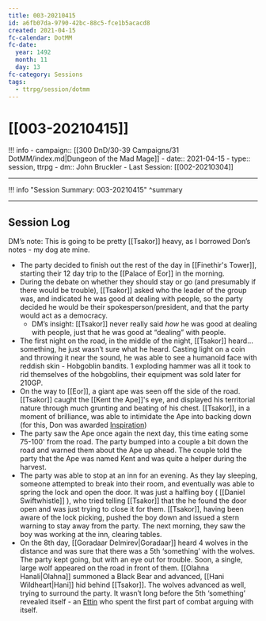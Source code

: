 ```yaml
---
title: 003-20210415
id: a6fb07da-9790-42bc-88c5-fce1b5acacd8
created: 2021-04-15
fc-calendar: DotMM
fc-date:
  year: 1492
  month: 11
  day: 13
fc-category: Sessions
tags:
  - ttrpg/session/dotmm
---
```


# [[003-20210415]]

!!! info
    - campaign:: [[300 DnD/30-39 Campaigns/31 DotMM/index.md|Dungeon of the Mad Mage]]
    - date:: 2021-04-15
    - type:: session, ttrpg
    - dm:: John Bruckler
    - Last Session: [[002-20210304]]


---
!!! info "Session Summary: 003-20210415"
    ^summary

---


## Session Log

DM’s note: This is going to be pretty [[Tsakor]] heavy, as I borrowed Don’s notes - my dog ate mine.

- The party decided to finish out the rest of the day in [[Finethir's Tower]], starting their 12 day trip to the [[Palace of Eor]] in the morning.
- During the debate on whether they should stay or go (and presumably if there would be trouble), [[Tsakor]] asked who the leader of the group was, and indicated he was good at dealing with people, so the party decided he would be their spokesperson/president, and that the party would act as a democracy.
	- DM’s insight: [[Tsakor]] never really said _how_ he was good at dealing with people, just that he was good at “dealing” with people.
- The first night on the road, in the middle of the night, [[Tsakor]] heard… something, he just wasn’t sure what he heard. Casting light on a coin and throwing it near the sound, he was able to see a humanoid face with reddish skin - Hobgoblin bandits. 1 exploding hammer was all it took to rid themselves of the hobgoblins, their equipment was sold later for 210GP.
- On the way to [[Eor]], a giant ape was seen off the side of the road. [[Tsakor]] caught the [[Kent the Ape]]'s eye, and displayed his territorial nature through much grunting and beating of his chest. [[Tsakor]], in a moment of brilliance, was able to intimidate the Ape into backing down (for this, Don was awarded [Inspiration](https://www.dndbeyond.com/sources/phb/personality-and-background#Inspiration))
- The party saw the Ape once again the next day, this time eating some 75-100' from the road. The party bumped into a couple a bit down the road and warned them about the Ape up ahead. The couple told the party that the Ape was named Kent and was quite a helper during the harvest.
- The party was able to stop at an inn for an evening. As they lay sleeping, someone attempted to break into their room, and eventually was able to spring the lock and open the door. It was just a halfling boy (  [[Daniel Swiftwhistle]] ), who tried telling [[Tsakor]] that the he found the door open and was just trying to close it for them. [[Tsakor]], having been aware of the lock picking, pushed the boy down and issued a stern warning to stay away from the party. The next morning, they saw the boy was working at the inn, clearing tables.
- On the 8th day, [[Goradaar Delmirev|Goradaar]] heard 4 wolves in the distance and was sure that there was a 5th ‘something’ with the wolves. The party kept going, but with an eye out for trouble. Soon, a single, large wolf appeared on the road in front of them. [[Olahna Hanali|Olahna]] summoned a Black Bear and advanced, [[Hani Wildheart|Hani]] hid behind [[Tsakor]]. The wolves advanced as well, trying to surround the party. It wasn’t long before the 5th ‘something’ revealed itself - an [Ettin](https://ddb.ac/monsters/Ettin) who spent the first part of combat arguing with itself.
